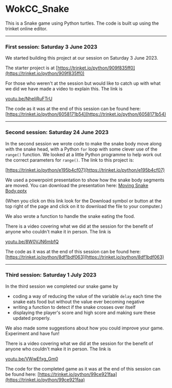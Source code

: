 # WokCC_Snake

This is a Snake game using Python turtles. The code is built up using the trinket online editor.

------------------------------------------------------------------------

### First session: Saturday 3 June 2023

We started building this project at our session on Saturday 3 June 2023.

The starter project is at
[https://trinket.io/python/909f835ff0](https://trinket.io/python/909f835ff0)

For those who weren't at the session but would like to catch up with what we did we have made a video to explain this. The link is

[youtu.be/NheIiRuFTrU](https://youtu.be/NheIiRuFTrU)

The code as it was at the end of this session can be found here:
[https://trinket.io/python/6058171b54](https://trinket.io/python/6058171b54)

------------------------------------------------------------------------

### Second session: Saturday 24 June 2023

In the second session we wrote code to make the snake body move along with the snake head, with a Python ```for``` loop with some clever use of the ```range()``` function. We looked at a little Python programme to help work out the correct parameters for ```range()```. The link to this project is:

[https://trinket.io/python/e195b4cf07](https://trinket.io/python/e195b4cf07)

We used a powerpoint presentation to show how the snake body segments are moved. You can download the presentation here: [Moving Snake Body.pptx](https://github.com/WokLibCodeClub/WokCC_Snake/blob/main/Moving%20Snake%20Body.pptx)

(When you click on this link look for the Download symbol or button at the top right of the page and click on it to download the file to your computer.)

We also wrote a function to handle the snake eating the food.

There is a video covering what we did at the session for the benefit of anyone who couldn't make it in person. The link is

[youtu.be/8W0VJN6mbfQ](https://youtu.be/8W0VJN6mbfQ)

The code as it was at the end of this session can be found here:
[https://trinket.io/python/8df1bdf063](https://trinket.io/python/8df1bdf063)

------------------------------------------------------------------------

### Third session: Saturday 1 July 2023

In the third session we completed our snake game by

* coding a way of reducing the value of the variable ```delay``` each time the snake eats food but without the value ever becoming negative
* writing a function to detect if the snake crosses over itself
* displaying the player's score and high score and making sure these updated properly.

We also made some suggestions about how you could improve your game. Experiment and have fun!

There is a video covering what we did at the session for the benefit of anyone who couldn't make it in person. The link is

[youtu.be/VWwEfxg_Gm0](https://youtu.be/VWwEfxg_Gm0)

The code for the completed game as it was at the end of this session can be found here:
[https://trinket.io/python/99ce921faa](https://trinket.io/python/99ce921faa)
